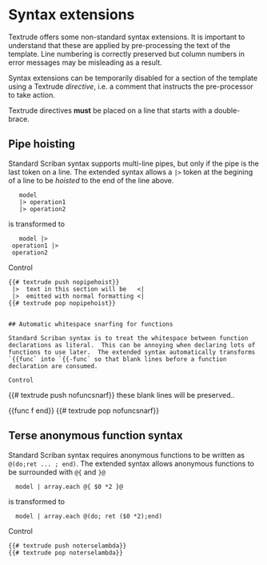 # Syntax extensions

Textrude offers some non-standard syntax extensions.  It is important to understand that these are applied by pre-processing the text of the template.  Line numbering is correctly preserved but column numbers in error messages may be misleading as a result.

Syntax extensions can be temporarily disabled for a section of the template using a Textrude *directive*, i.e. a comment that instructs the pre-processor to take action.

Textrude directives **must** be placed on a line that starts with a double-brace.

## Pipe hoisting

Standard Scriban syntax supports multi-line pipes, but only if the pipe is the last token on a line.  The extended syntax allows a `|>` token at the begining of a line to be *hoisted* to the end of the line above.

``` 
   model
   |> operation1
   |> operation2
```
is transformed to 

``` 
   model |>
 operation1 |>
 operation2
```

Control
```
{{# textrude push nopipehoist}}
 |>  text in this section will be   <|
 |>  emitted with normal formatting <|  
{{# textrude pop nopipehoist}}


## Automatic whitespace snarfing for functions

Standard Scriban syntax is to treat the whitespace between function declarations as literal.  This can be annoying when declaring lots of functions to use later.  The extended syntax automatically transforms `{{func` into `{{-func` so that blank lines before a function declaration are consumed.

Control
```
{{# textrude push nofuncsnarf}}
these blank  lines will be preserved..


{{func f
end}}
{{# textrude pop nofuncsnarf}}


## Terse anonymous function syntax

Standard Scriban syntax requires anonymous functions to be written as `@(do;ret ... ; end)`.  The extended syntax allows anonymous functions to be surrounded with `@{` and `}@`


``` 
  model | array.each @{ $0 *2 }@ 
```
is transformed to 

``` 
  model | array.each @(do; ret ($0 *2);end) 
```

Control
```
{{# textrude push noterselambda}}
{{# textrude pop noterselambda}}


